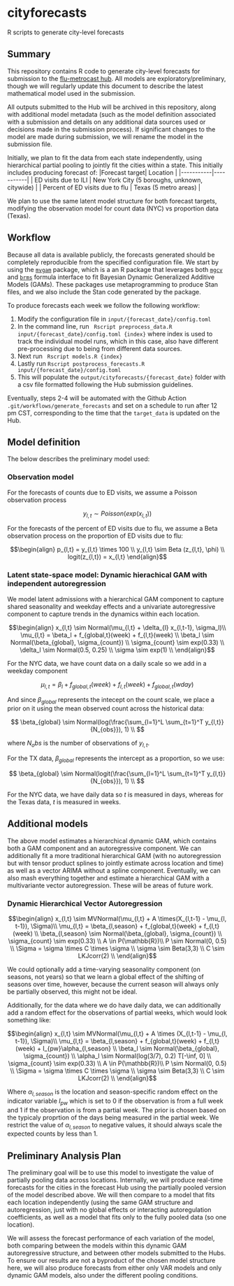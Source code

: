 # cityforecasts
R scripts to generate city-level forecasts

## Summary
This repository contains R code to generate city-level forecasts for submission to the [flu-metrocast hub](https://github.com/reichlab/flu-metrocast).
All models are exploratory/preliminary, though we will regularly update this document to describe the latest mathematical model used in the submission.

All outputs submitted to the Hub will be archived in this repository, along with additional model metadata (such as the model definition associated with a submission and details on any additional data sources used or decisions made in the submission process).
If significant changes to the model are made during submission, we will rename the model in the submission file.

Initially, we plan to fit the data from each state independently, using hierarchical partial pooling to jointly fit the cities within a state.
This initially includes producing forecast of:
|Forecast target| Location |
|-----------|-----------|
| ED visits due to ILI | New York City (5 boroughs, unknown, citywide) |
| Percent of ED visits due to flu | Texas (5 metro areas) |

We plan to use the same latent model structure for both forecast targets, modifying the observation model for count data (NYC) vs proportion data (Texas).

## Workflow
Because all data is available publicly, the forecasts generated should be completely reproducible from the specified configuration file.
We start by using the [`mvgam`](https://github.com/nicholasjclark/mvgam) package, which is a an R package that leverages both [`mgcv`](https://cran.r-project.org/web/packages/mgcv/index.html) and [`brms`](https://paulbuerkner.com/brms/) formula interface to fit Bayesian Dynamic Generalized Additive Models (GAMs).
These packages use metaprogramming to produce Stan files, and we also include the Stan code generated by the package.

To produce forecasts each week we follow the following workflow:

1. Modify the configuration file in `input/{forecast_date}/config.toml`
2. In the command line, run ` Rscript preprocess_data.R input/{forecast_date}/config.toml {index}` where index is used to track the individual model runs, which in this case, also have different pre-processing due to being from different data sources. 
3. Next run ` Rscript models.R {index}`
4. Lastly run `Rscript postprocess_forecasts.R input/{forecast_date}/config.toml`
5. This will populate the `output/cityforecasts/{forecast_date}` folder with a csv file formatted following the Hub submission guidelines.

Eventually, steps 2-4 will be automated with the Github Action `.git/workflows/generate_forecasts` and set on a schedule to run after 12 pm CST, corresponding to the time that the `target_data` is updated on the Hub.

## Model definition

The below describes the preliminary model used:
### Observation model
For the forecasts of counts due to ED visits, we assume a Poisson observation process

$$
y_{l,t} \sim Poisson(exp(x_{l,t}))
$$

For the forecasts of the percent of ED visits due to flu, we assume a Beta observation process on the proportion of ED visits due to flu:

```math
\begin{align}
p_{l,t} = y_{l,t} \times 100 \\
y_{l,t} \sim Beta (z_{l,t}, \phi) \\
logit(z_{l,t}) = x_{l,t}
\end{align}
```

### Latent state-space model: Dynamic hierachical GAM with independent autoregression
We model latent admissions with a hierarchical GAM component to capture shared seasonality and weekday effects and a univariate autoregressive component to capture trends in the dynamics within each location.

```math
\begin{align}
x_{l,t} \sim Normal(\mu_{l,t} + \delta_{l} x_{l,t-1},  \sigma_l)\\
\mu_{l,t} = \beta_l + f_{global,t}(week) + f_{l,t}(week) \\
\beta_l \sim Normal(\beta_{global}, \sigma_{count}) \\
\sigma_{count} \sim exp(0.33) \\
\delta_l \sim Normal(0.5, 0.25) \\
\sigma \sim exp(1) \\
\end{align}
```

For the NYC data, we have count data on a daily scale so we add in a weekday component
```math
\mu_{l,t} =  \beta_l + f_{global,t}(week) + f_{l,t}(week) + f_{global,t}(wday)
```
And since $\beta_{global}$ represents the intecept on the count scale, we place a prior on it using the mean observed count across the historical data:

$$
\beta_{global} \sim Normal(log(\frac{\sum_{l=1}^L \sum_{t=1}^T y_{l,t}}{N_{obs}}), 1) \\
$$

where $N_obs$ is the number of observations of $y_{l,t}$. 

For the TX data, $\beta_{global}$ represents the intercept as a proportion, so we use:

$$
\beta_{global} \sim Normal(logit(\frac{\sum_{l=1}^L \sum_{t=1}^T y_{l,t}}{N_{obs}}), 1) \\
$$



For the NYC data, we have daily data so $t$ is measured in days, whereas for the Texas data, $t$ is measured in weeks.

## Additional models 
The above model estimates a hierarchical dynamic GAM, which contains both a GAM component and an autoregressive component. 
We can additionally fit a more traditional hierarchical GAM (with no autoregression but with tensor product splines to jointly estimate across location and time) as well as a vector ARIMA without a spline component. Eventually, we can also mash everything together and estimate a hierarchical GAM with a multivariante vector autoregression. These will be areas of future work. 

### Dynamic Hierarchical Vector Autoregression 
```math
\begin{align}
x_{l,t} \sim MVNormal(\mu_{l,t} + A \times(X_{l,t-1} - \mu_{l, t-1}),  \Sigma)\\
\mu_{l,t} = \beta_{l,season} + f_{global,t}(week) + f_{l,t}(week) \\
\beta_{l,season} \sim Normal(\beta_{global}, \sigma_{count}) \\
\sigma_{count} \sim exp(0.33) \\
A \in P(\mathbb{R})\\
P \sim Normal(0, 0.5) \\
\Sigma = \sigma \times C \times \sigma \\
\sigma \sim Beta(3,3) \\
C \sim LKJcorr(2) \\
\end{align}
```
We could optionally add a time-varying seasonality component (on seasons, not years) so that we learn a global effect of the shifting of seasons over time, however, because the current season will always only be partially observed, this might not be ideal. 

Additionally, for the data where we do have daily data, we can additionally add a random effect for the observations of partial weeks, which would look something like:
```math
\begin{align}
x_{l,t} \sim MVNormal(\mu_{l,t} + A \times (X_{l,t-1} - \mu_{l, t-1}),  \Sigma)\\
\mu_{l,t} = \beta_{l,season} + f_{global,t}(week) + f_{l,t}(week) + I_{pw}\alpha_{l,season} \\
\beta_l \sim Normal(\beta_{global}, \sigma_{count}) \\
\alpha_l \sim Normal(log(3/7), 0.2) T[-\inf, 0] \\
\sigma_{count} \sim exp(0.33) \\
 A \in P(\mathbb{R})\\
P \sim Normal(0, 0.5) \\
\Sigma = \sigma \times C \times \sigma \\
\sigma \sim Beta(3,3) \\
C \sim LKJcorr(2) \\
\end{align}
```
Where $\alpha_{l, season}$ is the location and season-specific random effect on the indicator variable $I_{pw}$ which is set to 0 if the observation is from a full week and 1 if the observation is from a partial week. The prior is chosen based on the typicaly proprtion of the days being measured in the partial week. We restrict the value of $\alpha_{l,season}$ to negative values, it should always scale the expected counts by less than 1.  

## Preliminary Analysis Plan
The preliminary goal will be to use this model to investigate the value of partially pooling data across locations. 
Internally, we will produce real-time forecasts for the cities in the forecast Hub using the partially pooled version of the model described above. We will then compare to a model that fits each location independently (using the same GAM structure and autoregression, just with no global effects or interacting autoregulation coefficients, as well as a model that fits only to the fully pooled data (so one location). 

We will assess the forecast performance of each variation of the model, both comparing between the models within this dynamic GAM autoregressive structure, and between other models submitted to the Hubs. To ensure our results are not a byproduct of the chosen model structure here, we will also produce forecasts from either only VAR models and only dynamic GAM models, also under the different pooling conditions. 

